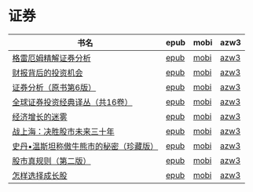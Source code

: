 # 证券

| 书名 | epub | mobi | azw3 |
| --- | --- | --- | --- |
| [格雷厄姆精解证券分析](None) | [epub](None) | [mobi](None) | [azw3](None) |
| [财报背后的投资机会](http://ct.dalanmei.com/f/31084289-571722265-c7f1ba) | [epub](http://ct.dalanmei.com/f/31084289-571722265-c7f1ba) | [mobi](http://ct.dalanmei.com/f/31084289-572112839-02662d) | [azw3](http://ct.dalanmei.com/f/31084289-572117348-21f9b4) |
| [证券分析（原书第6版）](http://ct.dalanmei.com/f/31084289-571710889-194ad9) | [epub](http://ct.dalanmei.com/f/31084289-571710889-194ad9) | [mobi](http://ct.dalanmei.com/f/31084289-572114860-edec2a) | [azw3](http://ct.dalanmei.com/f/31084289-572134500-c8c72e) |
| [全球证券投资经典译丛（共16卷）](http://ct.dalanmei.com/f/31084289-571559562-da3757) | [epub](http://ct.dalanmei.com/f/31084289-571559562-da3757) | [mobi](http://ct.dalanmei.com/f/31084289-571923614-b9201d) | [azw3](http://ct.dalanmei.com/f/31084289-572211833-37e71b) |
| [经济增长的迷雾](http://ct.dalanmei.com/f/31084289-571513461-7aa9d2) | [epub](http://ct.dalanmei.com/f/31084289-571513461-7aa9d2) | [mobi](http://ct.dalanmei.com/f/31084289-571776944-4874d7) | [azw3](http://ct.dalanmei.com/f/31084289-571922488-9fa306) |
| [战上海：决胜股市未来三十年](None) | [epub](None) | [mobi](None) | [azw3](None) |
| [史丹•温斯坦称傲牛熊市的秘密（珍藏版）](http://ct.dalanmei.com/f/31084289-571454207-6f5239) | [epub](http://ct.dalanmei.com/f/31084289-571454207-6f5239) | [mobi](http://ct.dalanmei.com/f/31084289-571787567-a5e7d0) | [azw3](http://ct.dalanmei.com/f/31084289-571887749-3fe691) |
| [股市真规则（第二版）](http://ct.dalanmei.com/f/31084289-571456502-427ef2) | [epub](http://ct.dalanmei.com/f/31084289-571456502-427ef2) | [mobi](http://ct.dalanmei.com/f/31084289-571788793-c4e87c) | [azw3](http://ct.dalanmei.com/f/31084289-571893132-2a6b99) |
| [怎样选择成长股](http://ct.dalanmei.com/f/31084289-571457948-e296d7) | [epub](http://ct.dalanmei.com/f/31084289-571457948-e296d7) | [mobi](http://ct.dalanmei.com/f/31084289-571791226-bedf66) | [azw3](http://ct.dalanmei.com/f/31084289-571899739-0e6c62) |
